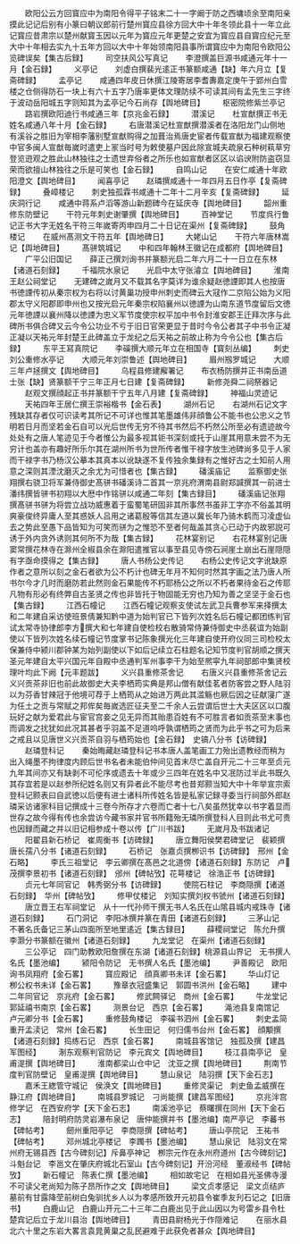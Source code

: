 <!-- { "loadSidebar": true } -->
　　欧阳公云方回寳应中为南阳令得平子铭末二十一字阚于防之西墉顷余至南阳亲摸此记记后别有小篆曰朝议郎前行楚州寳应县徐方回大中十年冬领此县十一年立此记寳应昔肃宗以楚州献寳玉因以元年为寳应元年更楚之安宜为寳应县自寳应纪元至大中十年相去实九十五年方回以大中十年始领南阳县事所谓寳应中为南阳令欧阳公览碑误矣【集古后録】
　　司空扶风公写真记
　　李澄撰盖巨源书咸通元年十一月【金石録】
　　义亭记
　　刘虚白撰裴光逺正书篆额咸通【缺】年六月立【复斋碑録】
　　孟亭记
　　咸通四年皮日休撰江陵寄居李耆夀嘉定庚午于郢州白雪楼之仓侧得防石一块上有六十五字乃唐率更体文理防续不可读其间有孟先生三字终于波动岳阳城五字则知其为孟亭记今石尚存【舆地碑目】
　　枢密院修紫兰亭记
　　路岩撰欧阳迪行书咸通三年【京兆金石録】
　　潜溪记
　　杜宣猷撰正书无姓名咸通八年十月【金石録】
　　右唐潜溪记杜宣猷撰潜溪者在洛阳龙门山侧地有溪谷之胜旧为宰相李藩别墅宣猷购得之加葺治焉唐史宦者传载宣猷为福建观察使中官多闽人宣猷毎嵗时遣吏上冡当时号为敕使墓户因此除宣城夫疏泉石种树萟草穷登览逰观之胜此山林独往之士遗世弃俗者之所乐也如宣猷者区区以谄谀附防盗窃显荣而欲擅山林独往之乐是可笑也【金石録】
　　自鸣山记
　　在安仁咸通十年欧阳澄文【舆地碑目】
　　闻喜亭记
　　赵璘撰咸通十一年四月五日作亭【复斋碑録】
　　叠嶂楼记
　　刺史独孤霖书咸通十二年十二月辛亥【复斋碑録】
　　延庆洞行记
　　咸通中蒋系卢滔等游山新题碑今在延庆寺【舆地碑目】
　　韶州重修东防壁记
　　干符元年刺史谢肇撰【舆地碑目】
　　百神堂记
　　节度呉行鲁记正书大字无姓名干符三年嵗寄丙申四月二十日记在渠州【复斋碑録】
　　鼓角楼记
　　在威州髙测文干符五年【舆地碑日】
　　大姥山记
　　干符六年唐林嵩记【舆地碑目】
　　髙骈筑城记
　　中和四年翰林王徽记在成都府【舆地碑目】
　　广平公旧国记
　　薛正己撰刘询书并篆额光启二年六月二十一日立在东林【诸道石刻録】
　　千福院水泉记
　　光启中太守张濬立【舆地碑目】
　　淮南王赵公祠堂记
　　无建碑之嵗月又不载其名字莫详为谁余疑赵徳諲即其人也按唐书徳諲传初从秦宗权为右将以讨黄巢功授申州刺史而碑云大冦作二京陷公始为义阳郡太守义阳郡即申州也又按光启元年秦宗权陷襄州以徳諲为山南东道节度留后文徳元年徳諲以襄州降以徳諲为忠义军节度使宗权平加中书令封淮安郡王迁拜次序与此碑所书俱合碑又云今令公功业不亏于旧日官荣更显于昔时今令公者其子中书令正凝正凝以天祐元年封楚王此碑盖立于龙纪之后天祐之前故止称为今令公也【集古后録】
　　东平王冩真院记
　　李磎撰大顺元年立在相国寺【寳刻丛编】
　　刺史刘公重修水亭记
　　大顺元年刘崇鲁述【舆地碑目】
　　眉州剏罗城记
　　大顺三年卢拯撰文【舆地碑目】
　　乌程县修建廨署记
　　布衣杨防撰并正书南岳道士张【缺】贤篆额干宁三年正月七日建【复斋碑録】
　　新修尧舜二祠祭器记
　　赵观文撰顔起正书并篆额干宁五年八月建【复斋碑録】
　　神福山灵迹记
　　天祐四年王居仁撰王崇裕楷书【金石表】
　　湖州石记
　　右湖州石记文字残缺其存者仅可识读考其所记不可详也惟其笔墨雄伟非顔鲁公不能书也公忠义之节明若日月而坚若金石自可以光后世传无穷不待其书然后不朽然公所至必有遗迹故今处处有之唐人笔迹见于今者惟公为最多视其钜书深刻或托于山崖其用意未尝不为无穷计也盖亦有趣好所乐尔其在湖州所书为世所传者惟干禄字放生池碑尚多见于人家而干禄字书乃杨汉公摹本其真本以讹缺遂不复传独余集録有之惟好古之士知前人用意之深则其湮沈磨灭之余尤为可惜者也【集古録】
　　磻溪庙记
　　监察御史张翔撰右骁卫将军兼侍御史髙骈书磻溪诗二首其一京兆府渭南县尉郑諴撰其一前进士潘纬撰皆骈书初翔以大厯中作铭骈以咸通二年刻【集古録目】
　　磻溪庙记张翔撰髙骈书骈为将尝立战功威惠着于蛮蜀笔研固非其所事然书虽非工字亦不俗盖其明爽豪俊终异庸人至其惑妖人吕用之诸葛殷等信其左道以冀长年乃骑木鹤而习凌虚仙去之势此至愚下品皆知为可笑而骈为之惟恐不至者何哉盖其贪心已动于内故邪説可诱于外内贪外诱则其何所不为哉【集古録】
　　花林宴别记
　　右花林宴别记唐窦常撰花林寺在滁州全椒县余在滁阳遣推官以事至县见寺傍石涧崖土崩出石崖隠隠有字亟命摸得之【集古録】
　　唐人书杨公史传记
　　右杨公史传记文字讹缺原作者之意所以刻之金石者欲为公不朽计也碑无年月不知何时然其字画之法乃唐人所书尔今才几时而磨防若此然则金石果能传不朽耶杨公之所以不朽者果待金石之传耶凡物有形必有终弊自古圣贤之传也非皆托于物固能无穷也乃知为善之坚坚于金石也【集古録】
　　江西石幢记
　　江西石幢记观察支使试左武卫兵曹参军来择撰太和二年建自采访使班景倩兼知黔中道为始判官已下皆列次姓名后石幢记都团练判官试太常寺协律郎李方撰大和七年建自使检校右散骑常侍兼侍御史中丞裴谊为始副使以下皆列次姓名续石幢记节度掌书记陈象撰光化三年建自使开府仪同三司检校太保兼侍中颍川郡钟某为始列副使以下如后记续立石柱题名记知节度判官胡顺之撰天圣元年建自太平兴国元年自殿中丞通判军州事李干为始至熈寜九年祠部郎中集贤校理叶均此下阙【元丰题跋】
　　义兴县重修茶舍记
　　右唐义兴县重修茶舍记云义兴贡茶非旧也前此故御史大夫李栖筠实典是邦山僧有献佳茗者防客尝之野人陆羽以为芬香甘辣冠于他境可荐于上栖筠从之始进万两此其滥觞也厥后因之征献寖广遂为任土之贡与常赋之邦侔矣毎嵗选匠征夫至二千余人云尝谓后世士大夫区区以口腹玩好之献为爱君此与宦官宫妾之见无异而其贻患百姓有不可胜言者如贡茶至末事也而调发之扰犹如此况其甚者乎羽盖不足道呜呼孰谓栖筠之贤而为此乎书之可为后来之戒且以见唐世义兴贡茶自羽与栖筠始也【金石録】　史镐八分书【访碑録】
　　赵璘登科记
　　秦始晦藏赵璘登科记书本唐人盖笔画工力殆出遗教经而稍为出入绳墨不拘律度内顾后世书名者未能伯仲间见首末尽亡盖自开元二十三年至贞元九年其间亦又有缺剥不可伦序或遗去十年或少三四年在姓名中又冺防过半此书既久其存宜若是以赵参所纪姓名则又有异者此不能尽考也昔郑颢当知大中十年举宣宗索登科记颢表曰自武徳以后便有进士诸科所传姓名皆是私家记録寻委当行祠部外郎赵璘采访诸家科目记撰成十三卷今所存才六卷而亡者十七八矣虽然犹幸以书字着显而世存之故今得有传也余尝访今藏书家并官书所籍殆无璘所撰登科人目则此书尤可贵也因録而藏之并以旧记相参成十卷以传【广川书跋】
　　无嵗月及书跋诸记
　　阳翟县新石桥记　崔周衡书【访碑録】
　　唐立舞阳侯樊君碑堂记　裴颖撰唐长孺八分书【诸道石刻録】
　　石桥记　张嘉贞撰栁识书【访碑録】　邢州【金石略】
　　李氏三祖堂记　李云卿撰在髙邑之北道傍【诸道石刻録】东防记　卢茂撰李景初书【诸道石刻録】　邠州【碑帖攷】花萼楼记　徐浩正书【访碑録】
　　贞元七年同官记　韩秀弼分书【访碑録】
　　使院石柱记　李商隠撰【诸道石刻録】　华州【碑帖攷】
　　修甲仗楼记　刘知实撰刘权书虢州【诸道石刻録】
　　唐立晋王右军祠堂记　从十一代孙师干撰无书人名氏在山隂县城内戒珠寺【诸道石刻録】
　　石门洞记　李阳冰撰并篆在青田【诸道石刻録】
　　三茅山记　不著名氏备记三茅山四面所至地里逺近【集古録目】
　　薛稷祠堂记　陈允升撰李灏分书篆额在徽州【诸道石刻録】
　　九龙堂记　在渠州【诸道石刻録】
　　三公亭记　四门助教欧阳詹撰在东湖【诸道石刻録】桃源县山界记　无书撰人名氏【墨池编】
　　颍阳令防记　无书撰人名氏【墨池编】
　　尹善殿记　欧阳询书凤翔府【金石畧】
　　寳应殿记　顔真卿书未详【金石畧】
　　华山灯记　栁公权书未详【金石畧】
　　豫章衣冠盛集记　郭圆书洪州【金石略】
　　建中二年同官记　京兆府【金石畧】
　　修武闗驿记　商州【金石畧】
　　牛龙堂记　郭延禧书南京【金石畧】
　　测景台记　西京【金石畧】
　　渑池县复南馆记　卢元卿分书【金石畧】
　　重修鼓角楼记　李磎书泗州【金石畧】
　　刺史孟简重开孟渎记　常州【金石畧】
　　长生田记　何归儒书台州【金石畧】　顔颙撰【诸道石刻録】捣练石记　西京【金石畧】
　　南城县客馆记　独孤及撰【建昌军图经】
　　淛东观察判官防记　李元宾文【舆地碑目】
　　枝江县南亭记　皇甫湜撰【舆地碑目】
　　淮南都梁山仓中记　沈亚之撰【舆地碑目】
　　荆南节度判官防壁记　皇甫湜撰【舆地碑目】
　　慧山泉记　陆羽撰【天下金石志】
　　嘉禾王緫管守城记　侯涣文【舆地碑目】
　　重修灵渠记　刺史鱼孟威撰在静江府【舆地碑目】
　　南城县罗城记　刁尚能撰【建昌军图经】
　　京兆泮宫修学记　在西安府学【天下金石志】
　　南溪池亭记　蔡曙撰在同州【天下金石志】
　　陪封明府防灵岩瀑布泉记　唐仲能撰并书【墨池编】南严亭记　李蕃书【碑帖考】
　　劒州重阳亭记　李商隠撰【碑帖考】
　　唐山亭院记　王祐书【碑帖考】
　　邓州城北亭楼记　李躅书【墨池编】
　　慧山泉记　陆羽文在常州府无锡县西【古今碑刻记】斥鼻亭神记　栁宗元作在永州府道州【古今碑刻记】斗魁台记　李邕文在肇庆府城北石室山【古今碑刻记】开汾河经　董淑经书【碑帖攷】
　　新石幢记　陈表仁撰【墨池编】
　　相如故宅记　在相如县光圣佛寺漫不可读父老尚知为陈子昂所作之文【舆地碑目】
　　梁文贞孝感记　梁文贞结庐墓前有甘露降茔前树白兔驯扰乡人以为孝感所致开元初县令崔季友刋石记之【旧唐书】
　　白鹿山记　白鹿山开元二十三年二白鹿出见于此山因以为号雷乡县令杜楚宾记后立于龙川县治【舆地碑目】
　　青田县尉杨光于作隠难记
　　在丽水县北六十里之东岩大畧言袁晁黄巢之乱民避难于此获免者甚众【舆地碑目】


